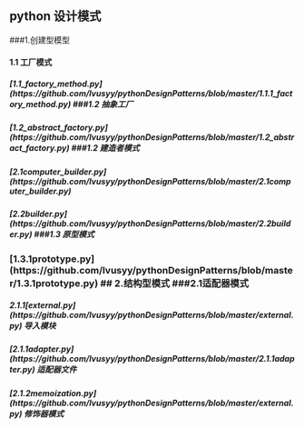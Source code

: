 ##      python 设计模式
###1.创建型模型 
<h4>1.1 工厂模式</h4>
<h5>[1.1_factory_method.py](https://github.com/lvusyy/pythonDesignPatterns/blob/master/1.1.1_factory_method.py) 
###1.2 抽象工厂
<h5>[1.2_abstract_factory.py](https://github.com/lvusyy/pythonDesignPatterns/blob/master/1.2_abstract_factory.py) 
###1.2 建造者模式
<h5>[2.1computer_builder.py](https://github.com/lvusyy/pythonDesignPatterns/blob/master/2.1computer_builder.py) 
<h5>[2.2builder.py](https://github.com/lvusyy/pythonDesignPatterns/blob/master/2.2builder.py) 
###1.3 原型模式
<h3>[1.3.1prototype.py](https://github.com/lvusyy/pythonDesignPatterns/blob/master/1.3.1prototype.py) 
## 2.结构型模式
###2.1适配器模式
<h5>2.1.1[external.py](https://github.com/lvusyy/pythonDesignPatterns/blob/master/external.py) 导入模块
<h5>[2.1.1adapter.py](https://github.com/lvusyy/pythonDesignPatterns/blob/master/2.1.1adapter.py) 适配器文件
<h5>[2.1.2memoization.py](https://github.com/lvusyy/pythonDesignPatterns/blob/master/external.py) 修饰器模式